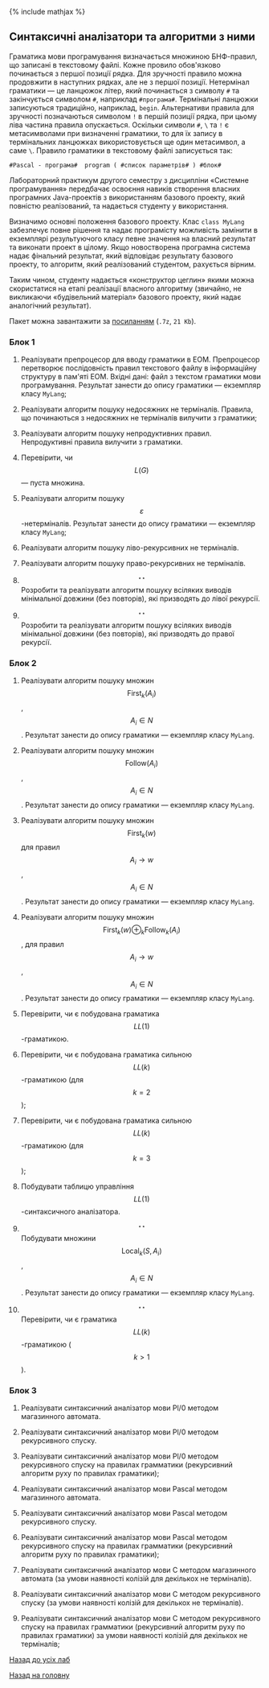 {% include mathjax %}

## Синтаксичні аналізатори та алгоритми з ними

Граматика мови програмування визначається множиною БНФ-правил, що записані в текстовому файлі. Кожне провило обов'язково починається з першої позиції рядка. Для зручності правило можна продовжити в наступних рядках, але не з першої позиції. Нетермінал граматики &mdash; це ланцюжок літер, який починається з символу `#` та закінчується символом `#`, наприклад `#програма#`. Термінальні ланцюжки записуються традиційно, наприклад, `begin`. Альтернативи правила для зручності позначаються символом `!` в першій позиції рядка, при цьому ліва частина правила опускається. Оскільки символи `#`, `\` та `!` є метасимволами при визначенні граматики, то для їх запису в термінальних ланцюжках використовується ще один метасимвол, а саме `\`. Правило граматики в текстовому файлі записується так:

```
#Pascal - програма#  program ( #список параметрів# ) #блок#
```

Лабораторний практикум другого семестру з дисципліни &laquo;Системне програмування&raquo; передбачає освоєння навиків створення власних програмних Java-проектів з використанням базового проекту, який повністю реалізований, та надається студенту у використання.

Визначимо основні положення базового проекту. Клас `class MyLang` забезпечує повне рішення та надає програмісту можливість замінити в екземплярі результуючого класу певне значення на власний результат та виконати проект в цілому. Якщо новостворена програмна система надає фінальний результат, який відповідає результату базового проекту, то алгоритм, який реалізований студентом, рахується вірним.

Таким чином, студенту надається &laquo;конструктор цеглин&raquo; якими можна скористатися на етапі реалізації власного алгоритму (звичайно, не викликаючи &laquo;будівельний матеріал&raquo; базового проекту, який надає аналогічний результат).

Пакет можна завантажити за [посиланням](../examples/4.7z) (`.7z`, `21 Kb`).

### Блок 1

1. Реалізувати препроцесор для вводу граматики в ЕОМ. Препроцесор перетворює послідовність правил текстового файлу в інформаційну структуру в пам'яті ЕОМ. Вхідні дані: файл з текстом граматики мови програмування. Результат занести до опису граматики &mdash; екземпляр класу `MyLang`;

2. Реалізувати алгоритм пошуку недосяжних не терміналів. Правила, що починаються з недосяжних не терміналів вилучити з граматики;

3. Реалізувати алгоритм пошуку непродуктивних правил. Непродуктивні правила вилучити з граматики.

4. Перевірити, чи $$L(G)$$ &mdash; пуста множина.

5. Реалізувати алгоритм пошуку $$\varepsilon$$-нетерміналів. Результат занести до опису граматики &mdash; екземпляр класу `MyLang`;

6. Реалізувати алгоритм пошуку ліво-рекурсивних не терміналів.

7. Реалізувати алгоритм пошуку право-рекурсивних не терміналів.

8. $$^{\star\star}$$ Розробити та реалізувати алгоритм пошуку всіляких виводів мінімальної довжини (без повторів), які призводять до лівої рекурсії. 

9. $$^{\star\star}$$ Розробити та реалізувати алгоритм пошуку всіляких виводів мінімальної довжини (без повторів), які призводять до правої рекурсії.
  
### Блок 2

1. Реалізувати алгоритм пошуку множин $$\text{First}_k(A_i)$$, $$A_i \in N$$. Результат занести до опису граматики &mdash; екземпляр класу `MyLang`. 

2. Реалізувати алгоритм пошуку множин $$\text{Follow}(A_i)$$, $$A_i \in N$$. Результат занести до опису граматики &mdash; екземпляр класу `MyLang`.

3. Реалізувати алгоритм пошуку множин $$\text{First}_k(w)$$ для правил $$A_i \to w$$, $$A_i \in N$$. Результат занести до опису граматики &mdash; екземпляр класу `MyLang`.

4. Реалізувати алгоритм пошуку множин $$\text{First}_k(w) \oplus_k \text{Follow}_k(A_i)$$, для правил $$A_i \to w$$, $$A_i \in N$$. Результат занести до опису граматики &mdash; екземпляр класу `MyLang`.

5. Перевірити, чи є побудована граматика $$LL(1)$$-граматикою.

6. Перевірити, чи є побудована граматика сильною $$LL(k)$$-граматикою (для $$k = 2$$);

7. Перевірити, чи є побудована граматика сильною $$LL(k)$$-граматикою (для $$k = 3$$);

8. Побудувати таблицю управління $$LL(1)$$-синтаксичного аналізатора.

9. $$^{\star\star}$$ Побудувати множини $$\text{Local}_k(S, A_i)$$, $$A_i \in N$$. Результат занести до опису граматики &mdash; екземпляр класу `MyLang`.

10. $$^{\star\star}$$ Перевірити, чи є граматика $$LL(k)$$-граматикою ($$k > 1$$).

### Блок 3

1. Реалізувати синтаксичний аналізатор мови Pl/0 методом магазинного автомата.

2. Реалізувати синтаксичний аналізатор мови Pl/0 методом рекурсивного спуску.

3. Реалізувати синтаксичний аналізатор мови Pl/0 методом рекурсивного спуску на правилах грамматики (рекурсивний алгоритм руху по правилах граматики);

4. Реалізувати синтаксичний аналізатор мови Pascal методом магазинного автомата.

5. Реалізувати синтаксичний аналізатор мови Pascal методом рекурсивного спуску.

6. Реалізувати синтаксичний аналізатор мови Pascal методом рекурсивного спуску на правилах грамматики (рекурсивний алгоритм руху по правилах граматики);

7. Реалізувати синтаксичний аналізатор мови C методом магазинного автомата (за умови наявності колізій для декількох не терміналів).

8. Реалізувати синтаксичний аналізатор мови C методом рекурсивного спуску (за умови наявності колізій для декількох не терміналів).

9. Реалізувати синтаксичний аналізатор мови C методом рекурсивного спуску на правилах грамматики (рекурсивний алгоритм руху по правилах граматики) за умови наявності колізій для декількох не терміналів;

[Назад до усіх лаб](README.md)

[Назад на головну](../../README.md)